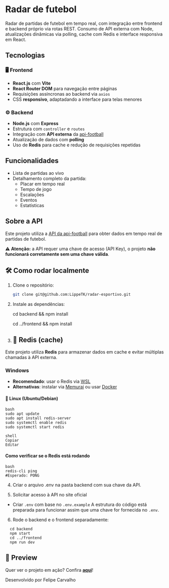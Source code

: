 # Radar de futebol

Radar de partidas de futebol em tempo real, com integração entre frontend e backend próprio via rotas REST.
Consumo de API externa com Node, atualizações dinâmicas via polling, cache com Redis e interface responsiva em React.

## Tecnologias

### 🖥️ Frontend

- **React.js** com **Vite**
- **React Router DOM** para navegação entre páginas
- Requisições assíncronas ao backend via `axios`
- CSS **responsivo**, adaptadando a interface para telas menores

### ⚙️ Backend

- **Node.js** com **Express**
- Estrutura com `controller` e `routes`
- Integração com **API externa** da [api-football](https://www.api-football.com/)
- Atualização de dados com **polling**
- Uso de **Redis** para cache e redução de requisições repetidas

## Funcionalidades

- Lista de partidas ao vivo
- Detalhamento completo da partida:
  - Placar em tempo real
  - Tempo de jogo
  - Escalações
  - Eventos
  - Estatísticas

## Sobre a API

Este projeto utiliza a [API da api-football](https://www.api-football.com/) para obter dados em tempo real de partidas de futebol.

⚠️ **Atenção:** a API requer uma chave de acesso (API Key), o projeto **não funcionará corretamente sem uma chave válida**.

## 🛠️ Como rodar localmente

1. Clone o repositório:

   ```bash
   git clone git@github.com:LippeTK/radar-esportivo.git

   ```

2. Instale as dependências:

   cd backend && npm install

   cd ../frontend && npm install

3. ## 💾 Redis (cache)

Este projeto utiliza **Redis** para armazenar dados em cache e evitar múltiplas chamadas à API externa.
### Windows

- **Recomendado**: usar o Redis via [WSL](https://learn.microsoft.com/pt-br/windows/wsl/install)
- **Alternativas**: instalar via [Memurai](https://www.memurai.com/) ou usar [Docker](https://hub.docker.com/_/redis)

#### 🐧 Linux (Ubuntu/Debian)
```
bash
sudo apt update
sudo apt install redis-server
sudo systemctl enable redis
sudo systemctl start redis

shell
Copiar
Editar
```
#### Como verificar se o Redis está rodando
```
bash
redis-cli ping
#Esperado: PONG
```

4. Criar o arquivo .env na pasta backend com sua chave da API.
   
5. Solicitar acesso à API no site oficial
- Criar `.env` com base no `.env.example`
A estrutura do código está preparada para funcionar assim que uma chave for fornecida no `.env`.

6. Rode o backend e o frontend separadamente:

```
  cd backend
  npm start
  cd ../frontend
  npm run dev
```

## 📸 Preview

Quer ver o projeto em ação? Confira **[aqui](https://imgur.com/a/6acBmpG)**!

Desenvolvido por
Felipe Carvalho

